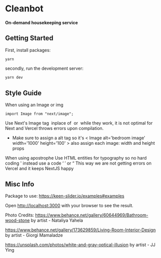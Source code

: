 # Cleanbot
#### On-demand housekeeping service

## Getting Started

First, install packages:
```bash
yarn
```

secondly, run the development server:
```bash
yarn dev
```


## Style Guide
When using an Image or img
```code 
import Image from "next/image";
```
Use Next's Image tag <Image> inplace of <img> or <image>
while they work, it is not optimal for Next and Vercel throws errors upon compilation.
- Make sure to assign a alt tag so it's  < Image alt='bedroom image' width='1000' height='100' >
also assign each image: width and height props

When using apostrophe
Use HTML entities for typography
so no hard coding ' instead use a code &lsquo; &prime; or &ldquo;
This way we are not getting errors on Vercel and it keeps NextJS happy

## Misc Info
Package to use:
https://keen-slider.io/examples#examples

Open [http://localhost:3000](http://localhost:3000) with your browser to see the result.

Photo Credits:
https://www.behance.net/gallery/60644969/Bathroom-wood-stone
by artist - Nataliya Yahela

https://www.behance.net/gallery/173629859/Living-Room-Interior-Design
by artist - Giorgi Mamaladze

https://unsplash.com/photos/white-and-gray-optical-illusion
by artist - JJ Ying

  
